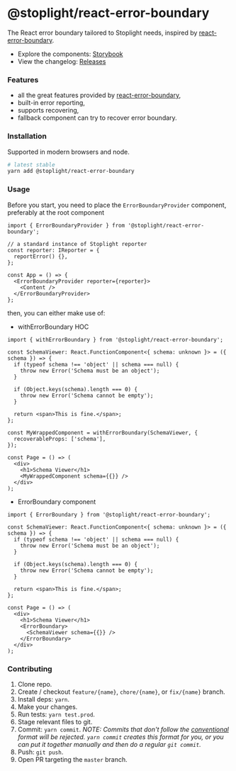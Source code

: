 # @stoplight/react-error-boundary

<!-- BADGES -->

<!-- SUMMARY -->

The React error boundary tailored to Stoplight needs, inspired by [react-error-boundary](https://github.com/bvaughn/react-error-boundary).

- Explore the components: [Storybook](https://stoplightio.github.io/react-error-boundary)
- View the changelog: [Releases](https://github.com/stoplightio/react-error-boundary/releases)

### Features

- all the great features provided by [react-error-boundary](https://github.com/bvaughn/react-error-boundary),
- built-in error reporting,
- supports recovering,
- fallback component can try to recover error boundary.

### Installation

Supported in modern browsers and node.

```bash
# latest stable
yarn add @stoplight/react-error-boundary
```

### Usage

Before you start, you need to place the `ErrorBoundaryProvider` component, preferably at the root component

```tsx
import { ErrorBoundaryProvider } from '@stoplight/react-error-boundary';

// a standard instance of Stoplight reporter 
const reporter: IReporter = {
  reportError() {},
};

const App = () => {
  <ErrorBoundaryProvider reporter={reporter}>
    <Content />
  </ErrorBoundaryProvider>
};
```

then, you can either make use of:

- withErrorBoundary HOC

```tsx
import { withErrorBoundary } from '@stoplight/react-error-boundary';

const SchemaViewer: React.FunctionComponent<{ schema: unknown }> = ({ schema }) => {
  if (typeof schema !== 'object' || schema === null) {
    throw new Error('Schema must be an object');
  }

  if (Object.keys(schema).length === 0) {
    throw new Error('Schema cannot be empty');
  }

  return <span>This is fine.</span>;
};

const MyWrappedComponent = withErrorBoundary(SchemaViewer, {
  recoverableProps: ['schema'],
});

const Page = () => (
  <div>
    <h1>Schema Viewer</h1>
    <MyWrappedComponent schema={{}} />
  </div>
);
```

- ErrorBoundary component

```tsx
import { ErrorBoundary } from '@stoplight/react-error-boundary';

const SchemaViewer: React.FunctionComponent<{ schema: unknown }> = ({ schema }) => {
  if (typeof schema !== 'object' || schema === null) {
    throw new Error('Schema must be an object');
  }

  if (Object.keys(schema).length === 0) {
    throw new Error('Schema cannot be empty');
  }

  return <span>This is fine.</span>;
};

const Page = () => (
  <div>
    <h1>Schema Viewer</h1>
    <ErrorBoundary>
      <SchemaViewer schema={{}} />
    </ErrorBoundary>
  </div>
);
```

### Contributing

1. Clone repo.
2. Create / checkout `feature/{name}`, `chore/{name}`, or `fix/{name}` branch.
3. Install deps: `yarn`.
4. Make your changes.
5. Run tests: `yarn test.prod`.
6. Stage relevant files to git.
7. Commit: `yarn commit`. _NOTE: Commits that don't follow the [conventional](https://github.com/marionebl/commitlint/tree/master/%40commitlint/config-conventional) format will be rejected. `yarn commit` creates this format for you, or you can put it together manually and then do a regular `git commit`._
8. Push: `git push`.
9. Open PR targeting the `master` branch.
